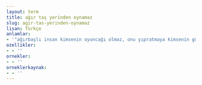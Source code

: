 ```yaml
---
layout: term
title: ağır taş yerinden oynamaz
slug: agir-tas-yerinden-oynamaz
lisan: Türkçe
anlamlar:
- '"ağırbaşlı insan kimsenin oyuncağı olmaz, onu yıpratmaya kimsenin gücü yetmez" anlamında kullanılan bir söz'
ozellikler:
- - ''
ornekler:
- - ''
orneklerkaynak:
- - ''
---
```

